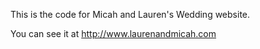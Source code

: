 This is the code for Micah and Lauren's Wedding website. 

You can see it at http://www.laurenandmicah.com
